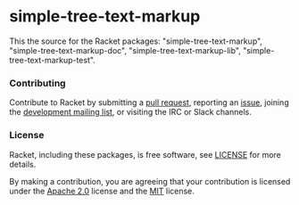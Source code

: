 # simple-tree-text-markup

This the source for the Racket packages: "simple-tree-text-markup",
"simple-tree-text-markup-doc", "simple-tree-text-markup-lib",
"simple-tree-text-markup-test".

### Contributing

Contribute to Racket by submitting a [pull request], reporting an
[issue], joining the [development mailing list], or visiting the
IRC or Slack channels.

### License

Racket, including these packages, is free software, see [LICENSE]
for more details.

By making a contribution, you are agreeing that your contribution
is licensed under the [Apache 2.0] license and the [MIT] license.

[MIT]: https://github.com/racket/racket/blob/master/racket/src/LICENSE-MIT.txt
[Apache 2.0]: https://www.apache.org/licenses/LICENSE-2.0.txt
[pull request]: https://github.com/racket/simple-tree-text-markup/pulls
[issue]: https://github.com/racket/simple-tree-text-markup/issues
[development mailing list]: https://lists.racket-lang.org
[LICENSE]: LICENSE
